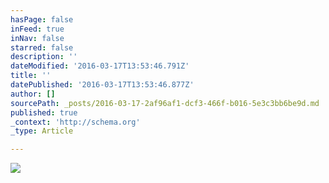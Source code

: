 ```yaml
---
hasPage: false
inFeed: true
inNav: false
starred: false
description: ''
dateModified: '2016-03-17T13:53:46.791Z'
title: ''
datePublished: '2016-03-17T13:53:46.877Z'
author: []
sourcePath: _posts/2016-03-17-2af96af1-dcf3-466f-b016-5e3c3bb6be9d.md
published: true
_context: 'http://schema.org'
_type: Article

---
```

![](https://the-grid-user-content.s3-us-west-2.amazonaws.com/70c90ed4-9c73-4d37-b58e-1f51adb68821.jpg)
